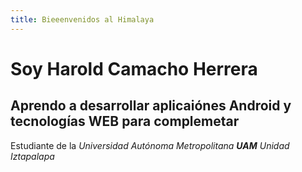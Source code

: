 ```yaml
---
title: Bieeenvenidos al Himalaya
---
```

# Soy Harold Camacho Herrera

## Aprendo a desarrollar aplicaiónes Android y tecnologías WEB para complemetar

Estudiante de la _Universidad Autónoma Metropolitana **UAM**_ _Unidad Iztapalapa_
